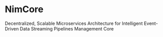 # NimCore
Decentralized, Scalable Microservices Architecture for Intelligent Event-Driven Data Streaming Pipelines Management Core
